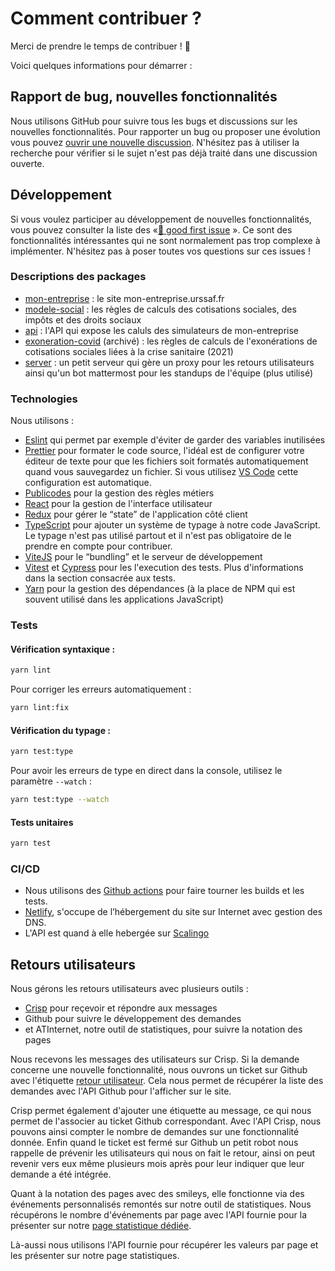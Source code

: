 # Comment contribuer ?

Merci de prendre le temps de contribuer ! 🎉

Voici quelques informations pour démarrer :

## Rapport de bug, nouvelles fonctionnalités

Nous utilisons GitHub pour suivre tous les bugs et discussions sur les nouvelles fonctionnalités. Pour rapporter un bug ou proposer une évolution vous pouvez [ouvrir une nouvelle discussion](https://github.com/betagouv/mon-entreprise/issues/new). N'hésitez pas à utiliser la recherche pour vérifier si le sujet n'est pas déjà traité dans une discussion ouverte.

## Développement

Si vous voulez participer au développement de nouvelles fonctionnalités, vous pouvez consulter la liste des «[🥇 good first issue](https://github.com/betagouv/mon-entreprise/issues?q=is%3Aopen+is%3Aissue+label%3A%22%F0%9F%A5%87+good+first+issue%22+) ». Ce sont des fonctionnalités intéressantes qui ne sont normalement pas trop complexe à implémenter. N'hésitez pas à poser toutes vos questions sur ces issues !

### Descriptions des packages
- [mon-entreprise](./site/README.md) : le site mon-entreprise.urssaf.fr
- [modele-social](./modele-social/README.md) : les règles de calculs des cotisations sociales, des impôts et des droits sociaux
- [api](./api/README.md) : l'API qui expose les caluls des simulateurs de mon-entreprise
- [exoneration-covid](./exoneration-covid/README.md) (archivé) : les règles de calculs de l'exonérations de cotisations sociales liées à la crise sanitaire (2021) 
- [server](./server/README.md) : un petit serveur qui gère un proxy pour les retours utilisateurs ainsi qu'un bot mattermost pour les standups de l'équipe (plus utilisé)

### Technologies

Nous utilisons :
-   [Eslint](http://eslint.org) qui permet par exemple d'éviter de garder des variables inutilisées
-   [Prettier](https://prettier.io/) pour formater le code source, l'idéal est de configurer votre éditeur de texte pour que les fichiers soit formatés automatiquement quand vous sauvegardez un fichier. Si vous utilisez [VS Code](https://code.visualstudio.com/) cette configuration est automatique.
-   [Publicodes](https://publi.codes) pour la gestion des règles métiers
-   [React](https://reactjs.org) pour la gestion de l'interface utilisateur
-   [Redux](https://redux.js.org) pour gérer le “state” de l'application côté client
-   [TypeScript](https://www.typescriptlang.org) pour ajouter un système de typage à notre code JavaScript. Le typage n'est pas utilisé partout et il n'est pas obligatoire de le prendre en compte pour contribuer.
-   [ViteJS](https://vitejs.dev) pour le “bundling” et le serveur de développement
-   [Vitest](https://vitest.dev) et [Cypress](https://www.cypress.io) pour les l'execution des tests. Plus d'informations dans la section consacrée aux tests.
-   [Yarn](https://yarnpkg.com) pour la gestion des dépendances (à la place de NPM qui est souvent utilisé dans les applications JavaScript)

### Tests

#### Vérification syntaxique :

```sh
yarn lint
```

Pour corriger les erreurs automatiquement :

```sh
yarn lint:fix
```

#### Vérification du typage :

```sh
yarn test:type
```

Pour avoir les erreurs de type en direct dans la console, utilisez le paramètre `--watch` :

```sh
yarn test:type --watch
```

#### Tests unitaires

```sh
yarn test
```


### CI/CD

-   Nous utilisons des [Github actions](https://github.com/features/actions) pour faire tourner les builds et les tests.
-   [Netlify](https://www.netlify.com/), s'occupe de l’hébergement du site sur Internet avec gestion des DNS.
-   L'API est quand à elle hebergée sur [Scalingo](https://scalingo.com/)


## Retours utilisateurs

Nous gérons les retours utilisateurs avec plusieurs outils :

-   [Crisp](https://crisp.chat/fr) pour reçevoir et répondre aux messages
-   Github pour suivre le développement des demandes
-   et ATInternet, notre outil de statistiques, pour suivre la notation des pages

Nous recevons les messages des utilisateurs sur Crisp. Si la demande concerne une nouvelle fonctionnalité, nous ouvrons un ticket sur Github avec l'étiquette [retour utilisateur](https://github.com/betagouv/mon-entreprise/issues?q=is%3Aissue+is%3Aopen+label%3A%22%F0%9F%8F%93+retour+utilisateur%22). Cela nous permet de récupérer la liste des demandes avec l'API Github pour l'afficher sur le site.

Crisp permet également d'ajouter une étiquette au message, ce qui nous permet de l'associer au ticket Github correspondant. Avec l'API Crisp, nous pouvons ainsi compter le nombre de demandes sur une fonctionnalité donnée. Enfin quand le ticket est fermé sur Github un petit robot nous rappelle de prévenir les utilisateurs qui nous on fait le retour, ainsi on peut revenir vers eux même plusieurs mois après pour leur indiquer que leur demande a été intégrée.

Quant à la notation des pages avec des smileys, elle fonctionne via des événements personnalisés remontés sur notre outil de statistiques. Nous récupérons le nombre d'événements par page avec l'API fournie pour la présenter sur notre [page statistique dédiée](https://mon-entreprise.urssaf.fr/stats).

Là-aussi nous utilisons l'API fournie pour récupérer les valeurs par page et les présenter sur notre page statistiques.
